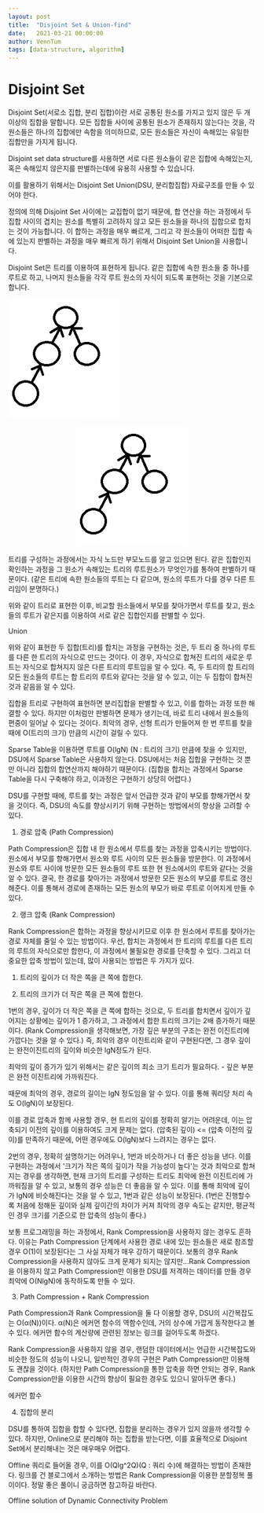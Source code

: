 ```yaml
---
layout: post
title:  "Disjoint Set & Union-find"
date:   2021-03-21 00:00:00
author: VennTum
tags: [data-structure, algorithm]
---
```


# Disjoint Set



Disjoint Set(서로소 집합, 분리 집합)이란 서로 공통된 원소를 가지고 있지 않은 두 개 이상의 집합을 말합니다. 모든 집합들 사이에 공통된 원소가 존재하지 않는다는 것을, 각 원소들은 하나의 집합에만 속함을 의미하므로, 모든 원소들은 자신이 속해있는 유일한 집합만을 가지게 됩니다.

Disjoint set data structure를 사용하면 서로 다른 원소들이 같은 집합에 속해있는지, 혹은 속해있지 않은지를 판별하는데에 유용히 사용할 수 있습니다.

이를 활용하기 위해서는 Disjoint Set Union(DSU, 분리합집합) 자료구조를 만들 수 있어야 한다.

정의에 의해 Disjoint Set 사이에는 교집합이 없기 때문에, 합 연산을 하는 과정에서 두 집합 사이의 겹치는 원소를 특별히 고려하지 않고 모든 원소들을 하나의 집합으로 합치는 것이 가능합니다. 이 합하는 과정을 매우 빠르게, 그리고 각 원소들이 어떠한 집합 속에 있는지 판별하는 과정을 매우 빠르게 하기 위해서 Disjoint Set Union을 사용합니다.

Disjoint Set은 트리를 이용하여 표현하게 됩니다. 같은 집합에 속한 원소들 중 하나를 루트로 하고, 나머지 원소들을 각각 루트 원소의 자식이 되도록 표현하는 것을 기본으로 합니다.


![dsu1](https://github.com/VennTum99/secmem/blob/main/images/Disjoint-Set-Union-find/dsu1.png)
<center><img src="https://github.com/VennTum99/secmem/blob/main/images/Disjoint-Set-Union-find/dsu1.png"></center>

트리를 구성하는 과정에서는 자식 노드만 부모노드를 알고 있으면 된다. 같은 집합인지 확인하는 과정을 그 원소가 속해있는 트리의 루트원소가 무엇인가를 통하여 판별하기 때문이다. (같은 트리에 속한 원소들의 루트는 다 같으며, 원소의 루트가 다를 경우 다른 트리임이 분명하다.)



위와 같이 트리로 표현한 이후, 비교할 원소들에서 부모를 찾아가면서 루트를 찾고, 원소들의 루트가 같은지를 이용하여 서로 같은 집합인지를 판별할 수 있다.



Union



위와 같이 표현한 두 집합(트리)를 합치는 과정을 구현하는 것은, 두 트리 중 하나의 루트를 다른 한 트리의 자식으로 만드는 것이다. 이 경우, 자식으로 합쳐진 트리의 새로운 루트는 자식으로 합쳐지지 않은 다른 트리의 루트임을 알 수 있다. 즉, 두 트리의 합 트리의 모든 원소들의 루트는 합 트리의 루트와 같다는 것을 알 수 있고, 이는 두 집합이 합쳐진 것과 같음을 알 수 있다.





집합을 트리로 구현하여 표현하면 분리집합을 판별할 수 있고, 이를 합하는 과정 또한 해결할 수 있다. 하지만 이처럼만 판별하면 문제가 생기는데, 바로 트리 내에서 원소들의 편중이 일어날 수 있다는 것이다. 최악의 경우, 선형 트리가 만들어져 한 번 루트를 찾을 때에 O(트리의 크기) 만큼의 시간이 걸릴 수 있다.



Sparse Table을 이용하면 루트를 O(lgN) (N : 트리의 크기) 만큼에 찾을 수 있지만, DSU에서 Sparse Table은 사용하지 않는다. DSU에서는 처음 집합을 구현하는 것 뿐만 아니라 집합의 합연산까지 해야하기 때문이다. (집합을 합치는 과정에서 Sparse Table을 다시 구축해야 하고, 이과정은 구현하기 상당히 어렵다.)



DSU를 구현할 때에, 루트를 찾는 과정은 앞서 언급한 것과 같이 부모를 향해가면서 찾을 것이다. 즉, DSU의 속도를 향상시키기 위해 구현하는 방법에서의 향상을 고려할 수 있다.

 

1. 경로 압축 (Path Compression)



Path Compression은 집합 내 한 원소에서 루트를 찾는 과정을 압축시키는 방법이다. 원소에서 부모를 향해가면서 원소와 루트 사이의 모든 원소들을 방문한다. 이 과정에서 원소와 루트 사이에 방문한 모든 원소들의 루트 또한 현 원소에서의 루트와 같다는 것을 알 수 있다. 결국, 한 경로를 찾아가는 과정에서 방문한 모든 원소의 부모를 루트로 갱신해준다. 이를 통해서 경로에 존재하는 모든 원소의 부모가 바로 루트로 이어지게 만들 수 있다.



2. 랭크 압축 (Rank Compression)



Rank Compression은 합하는 과정을 향상시키므로 이후 한 원소에서 루트를 찾아가는 경로 자체를 줄일 수 있는 방법이다. 우선, 합치는 과정에서 한 트리의 루트를 다른 트리의 루트의 자식으로만 합한다, 이 과정에서 불필요한 경로를 단축할 수 있다. 그리고 더 중요한 압축 방법이 있는데, 많이 사용되는 방법은 두 가지가 있다.



1. 트리의 깊이가 더 작은 쪽을 큰 쪽에 합한다.

2. 트리의 크기가 더 작은 쪽을 큰 쪽에 합한다.



1번의 경우, 깊이가 더 작은 쪽을 큰 쪽에 합하는 것으로, 두 트리를 합치면서 깊이가 깊어지는 상황에는 깊이가 1 증가하고, 그 과정에서 합한 트리의 크기는 2배 증가하기 때문이다. (Rank Compression을 생각해보면, 가장 깊은 부분의 구조는 완전 이진트리에 가깝다는 것을 알 수 있다.) 즉, 최악의 경우 이진트리와 같이 구현된다면, 그 경우 깊이는 완전이진트리의 깊이와 비슷한 lgN정도가 된다.




최악의 깊이 증가가 있기 위해서는 같은 깊이의 최소 크기 트리가 필요하다. - 깊은 부분은 완전 이진트리에 가까워진다.



때문에 최악의 경우, 경로의 길이는 lgN 정도임을 알 수 있다. 이를 통해 쿼리당 처리 속도 O(lgN)이 보장된다.



이를 경로 압축과 함께 사용할 경우, 현 트리의 깊이를 정확히 알기는 어려운데, 이는 압축되기 이전의 깊이를 이용하여도 크게 문제는 없다. (압축된 깊이) <= (압축 이전의 깊이)를 만족하기 때문에, 어떤 경우에도 O(lgN)보다 느려지는 경우는 없다.



2번의 경우, 정확히 설명하기는 어려우나, 1번과 비슷하거나 더 좋은 성능을 낸다. 이를 구현하는 과정에서 '크기가 작은 쪽의 깊이가 작을 가능성이 높다'는 것과 최악으로 합쳐지는 경우를 생각하면, 현재 크기의 트리를 구성하는 트리도 최악에 완전 이진트리에 가까워짐을 알 수 있고, 보통의 경우 성능은 더 좋음을 알 수 있다. 이를 통해 최악에 깊이가 lgN에 비슷해진다는 것을 알 수 있고, 1번과 같은 성능이 보장된다. (1번은 진행할수록 처음에 정해둔 깊이와 실제 깊이간의 차이가 커져 최악의 경우 속도는 같지만, 평균적인 경우 크기를 기준으로 한 압축의 성능이 좋다.)



보통 프로그래밍을 하는 과정에서, Rank Compression을 사용하지 않는 경우도 흔하다. 이유는 Path Compression 단계에서 사용한 경로 내에 있는 원소들은 새로 참조할 경우 O(1)이 보장된다는 그 사실 자체가 매우 강하기 때문이다. 보통의 경우 Rank Compression을 사용하지 않아도 크게 문제가 되지는 않지만...Rank Compression을 이용하지 않고 Path Compression만 이용한 DSU를 저격하는 데이터를 만들 경우 최악에 O(NlgN)에 동작하도록 만들 수 있다. 

 

3. Path Compression + Rank Compression



Path Compression과 Rank Compression을 둘 다 이용할 경우, DSU의 시간복잡도는 O(α(N))이다. α(N)은 에커먼 함수의 역함수인데, 거의 상수에 가깝게 동작한다고 볼 수 있다. 에커먼 함수의 계산량에 관련된 정보는 링크를 걸어두도록 하겠다.

Rank Compression을 사용하지 않을 경우, 랜덤한 데이터에서는 언급한 시간복잡도와 비슷한 정도의 성능이 나오니, 일반적인 경우의 구현은 Path Compression만 이용해도 괜찮을 것이다. (하지만 Path Compression을 통한 압축을 하면 안되는 경우, Rank Compression만을 이용한 시간의 향상이 필요한 경우도 있으니 알아두면 좋다.)



에커먼 함수



4. 집합의 분리



DSU를 통하여 집합을 합할 수 있다면, 집합을 분리하는 경우가 있지 않을까 생각할 수 있다. 하지만, Online으로 분리해야 하는 집합을 받는다면, 이를 효율적으로 Disjoint Set에서 분리해내는 것은 매우매우 어렵다.



Offline 쿼리로 들어올 경우, 이를 O(Qlg^2Q)(Q : 쿼리 수)에 해결하는 방법이 존재한다. 링크를 건 블로그에서 소개하는 방법은 Rank Compression을 이용한 분할정복 풀이이다. 정말 좋은 풀이니 궁금하면 참고하길 바란다. 



Offline solution of Dynamic Connectivity Problem
